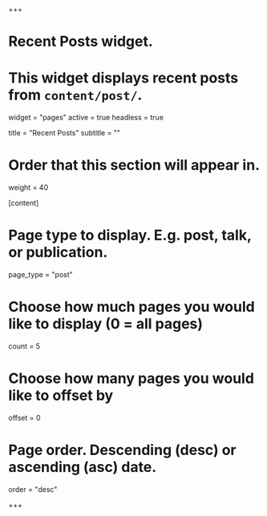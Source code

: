 +++
# Recent Posts widget.
# This widget displays recent posts from `content/post/`.
widget = "pages"
active = true
headless = true

title = "Recent Posts"
subtitle = ""

# Order that this section will appear in.
weight = 40

[content]
  # Page type to display. E.g. post, talk, or publication.
  page_type = "post"
  
  # Choose how much pages you would like to display (0 = all pages)
  count = 5
  
  # Choose how many pages you would like to offset by
  offset = 0

  # Page order. Descending (desc) or ascending (asc) date.
  order = "desc"

+++

